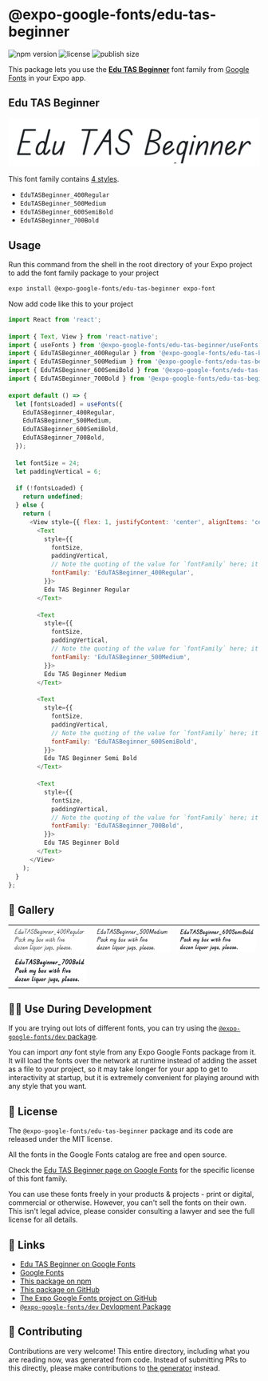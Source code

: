 # @expo-google-fonts/edu-tas-beginner

![npm version](https://flat.badgen.net/npm/v/@expo-google-fonts/edu-tas-beginner)
![license](https://flat.badgen.net/github/license/expo/google-fonts)
![publish size](https://flat.badgen.net/packagephobia/install/@expo-google-fonts/edu-tas-beginner)

This package lets you use the [**Edu TAS Beginner**](https://fonts.google.com/specimen/Edu+TAS+Beginner) font family from [Google Fonts](https://fonts.google.com/) in your Expo app.

## Edu TAS Beginner

![Edu TAS Beginner](./font-family.png)

This font family contains [4 styles](#-gallery).

- `EduTASBeginner_400Regular`
- `EduTASBeginner_500Medium`
- `EduTASBeginner_600SemiBold`
- `EduTASBeginner_700Bold`

## Usage

Run this command from the shell in the root directory of your Expo project to add the font family package to your project
```sh
expo install @expo-google-fonts/edu-tas-beginner expo-font
```

Now add code like this to your project
```js
import React from 'react';

import { Text, View } from 'react-native';
import { useFonts } from '@expo-google-fonts/edu-tas-beginner/useFonts';
import { EduTASBeginner_400Regular } from '@expo-google-fonts/edu-tas-beginner/400Regular';
import { EduTASBeginner_500Medium } from '@expo-google-fonts/edu-tas-beginner/500Medium';
import { EduTASBeginner_600SemiBold } from '@expo-google-fonts/edu-tas-beginner/600SemiBold';
import { EduTASBeginner_700Bold } from '@expo-google-fonts/edu-tas-beginner/700Bold';

export default () => {
  let [fontsLoaded] = useFonts({
    EduTASBeginner_400Regular,
    EduTASBeginner_500Medium,
    EduTASBeginner_600SemiBold,
    EduTASBeginner_700Bold,
  });

  let fontSize = 24;
  let paddingVertical = 6;

  if (!fontsLoaded) {
    return undefined;
  } else {
    return (
      <View style={{ flex: 1, justifyContent: 'center', alignItems: 'center' }}>
        <Text
          style={{
            fontSize,
            paddingVertical,
            // Note the quoting of the value for `fontFamily` here; it expects a string!
            fontFamily: 'EduTASBeginner_400Regular',
          }}>
          Edu TAS Beginner Regular
        </Text>

        <Text
          style={{
            fontSize,
            paddingVertical,
            // Note the quoting of the value for `fontFamily` here; it expects a string!
            fontFamily: 'EduTASBeginner_500Medium',
          }}>
          Edu TAS Beginner Medium
        </Text>

        <Text
          style={{
            fontSize,
            paddingVertical,
            // Note the quoting of the value for `fontFamily` here; it expects a string!
            fontFamily: 'EduTASBeginner_600SemiBold',
          }}>
          Edu TAS Beginner Semi Bold
        </Text>

        <Text
          style={{
            fontSize,
            paddingVertical,
            // Note the quoting of the value for `fontFamily` here; it expects a string!
            fontFamily: 'EduTASBeginner_700Bold',
          }}>
          Edu TAS Beginner Bold
        </Text>
      </View>
    );
  }
};

```

## 🔡 Gallery


||||
|-|-|-|
|![EduTASBeginner_400Regular](.//400Regular/EduTASBeginner_400Regular.ttf.png)|![EduTASBeginner_500Medium](.//500Medium/EduTASBeginner_500Medium.ttf.png)|![EduTASBeginner_600SemiBold](.//600SemiBold/EduTASBeginner_600SemiBold.ttf.png)||
|![EduTASBeginner_700Bold](.//700Bold/EduTASBeginner_700Bold.ttf.png)||||


## 👩‍💻 Use During Development

If you are trying out lots of different fonts, you can try using the [`@expo-google-fonts/dev` package](https://github.com/expo/google-fonts/tree/master/font-packages/dev#readme).

You can import *any* font style from any Expo Google Fonts package from it. It will load the fonts
over the network at runtime instead of adding the asset as a file to your project, so it may take longer
for your app to get to interactivity at startup, but it is extremely convenient
for playing around with any style that you want.

## 📖 License

The `@expo-google-fonts/edu-tas-beginner` package and its code are released under the MIT license.

All the fonts in the Google Fonts catalog are free and open source.

Check the [Edu TAS Beginner page on Google Fonts](https://fonts.google.com/specimen/Edu+TAS+Beginner) for the specific license of this font family.

You can use these fonts freely in your products & projects - print or digital, commercial or otherwise. However, you can't sell the fonts on their own. This isn't legal advice, please consider consulting a lawyer and see the full license for all details.

## 🔗 Links

- [Edu TAS Beginner on Google Fonts](https://fonts.google.com/specimen/Edu+TAS+Beginner)
- [Google Fonts](https://fonts.google.com/)
- [This package on npm](https://www.npmjs.com/package/@expo-google-fonts/edu-tas-beginner)
- [This package on GitHub](https://github.com/expo/google-fonts/tree/master/font-packages/edu-tas-beginner)
- [The Expo Google Fonts project on GitHub](https://github.com/expo/google-fonts)
- [`@expo-google-fonts/dev` Devlopment Package](https://github.com/expo/google-fonts/tree/master/font-packages/dev)

## 🤝 Contributing

Contributions are very welcome! This entire directory, including what you are reading now, was generated from code. Instead of submitting PRs to this directly, please make contributions to [the generator](https://github.com/expo/google-fonts/tree/master/packages/generator) instead.
